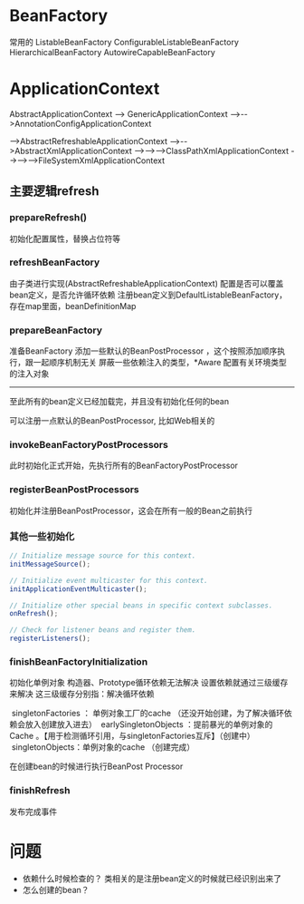 # BeanFactory
常用的
ListableBeanFactory
ConfigurableListableBeanFactory
HierarchicalBeanFactory
AutowireCapableBeanFactory
# ApplicationContext
AbstractApplicationContext
--> GenericApplicationContext
-->-->AnnotationConfigApplicationContext

-->AbstractRefreshableApplicationContext
-->-->AbstractXmlApplicationContext
-->-->-->ClassPathXmlApplicationContext
-->-->-->FileSystemXmlApplicationContext

## 主要逻辑refresh
### prepareRefresh()
初始化配置属性，替换占位符等
### refreshBeanFactory
由子类进行实现(AbstractRefreshableApplicationContext)
配置是否可以覆盖bean定义，是否允许循环依赖
注册bean定义到DefaultListableBeanFactory，存在map里面，beanDefinitionMap

### prepareBeanFactory
准备BeanFactory 
添加一些默认的BeanPostProcessor ，这个按照添加顺序执行，跟一起顺序机制无关
屏蔽一些依赖注入的类型，*Aware
配置有关环境类型的注入对象

----
至此所有的bean定义已经加载完，并且没有初始化任何的bean

可以注册一点默认的BeanPostProcessor, 比如Web相关的

### invokeBeanFactoryPostProcessors
此时初始化正式开始，先执行所有的BeanFactoryPostProcessor

### registerBeanPostProcessors
初始化并注册BeanPostProcessor，这会在所有一般的Bean之前执行

### 其他一些初始化
```javascript
// Initialize message source for this context.
initMessageSource();

// Initialize event multicaster for this context.
initApplicationEventMulticaster();

// Initialize other special beans in specific context subclasses.
onRefresh();

// Check for listener beans and register them.
registerListeners();
```

### finishBeanFactoryInitialization
初始化单例对象
构造器、Prototype循环依赖无法解决
设置依赖就通过三级缓存来解决
这三级缓存分别指：解决循环依赖

 singletonFactories ： 单例对象工厂的cache （还没开始创建，为了解决循环依赖会放入创建放入进去）
 earlySingletonObjects ：提前暴光的单例对象的Cache 。【用于检测循环引用，与singletonFactories互斥】（创建中）
 singletonObjects：单例对象的cache （创建完成）

在创建bean的时候进行执行BeanPost Processor

### finishRefresh
发布完成事件

# 问题
- 依赖什么时候检查的？
类相关的是注册bean定义的时候就已经识别出来了
- 怎么创建的bean？

